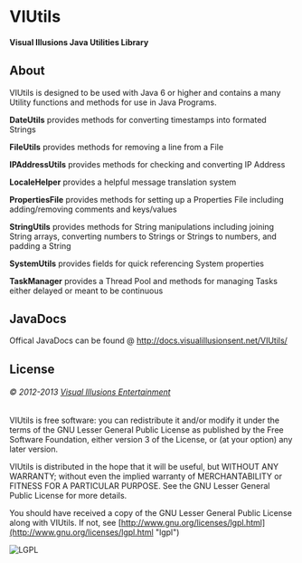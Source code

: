 # VIUtils #
#### Visual Illusions Java Utilities Library ####

## About ##
VIUtils is designed to be used with Java 6 or higher
and contains a many Utility functions and methods for use in Java Programs.

**DateUtils** provides methods for converting timestamps into formated Strings

**FileUtils** provides methods for removing a line from a File

**IPAddressUtils** provides methods for checking and converting IP Address

**LocaleHelper** provides a helpful message translation system

**PropertiesFile** provides methods for setting up a Properties File including adding/removing comments and keys/values

**StringUtils** provides methods for String manipulations including joining String arrays, 
converting numbers to Strings or Strings to numbers, and padding a String

**SystemUtils** provides fields for quick referencing System properties

**TaskManager** provides a Thread Pool and methods for managing Tasks either delayed or meant to be continuous

## JavaDocs ##
Offical JavaDocs can be found @ http://docs.visualillusionsent.net/VIUtils/

## License ##
###### &copy; 2012-2013 [Visual Illusions Entertainment](http://visualillusionsent.net/ "vi") ######

VIUtils is free software: you can redistribute it and/or modify
it under the terms of the GNU Lesser General Public License as published by
the Free Software Foundation, either version 3 of the License, or
(at your option) any later version.

VIUtils is distributed in the hope that it will be useful, but WITHOUT ANY WARRANTY; 
without even the implied warranty of MERCHANTABILITY or FITNESS FOR A PARTICULAR PURPOSE.
See the GNU Lesser General Public License for more details.

You should have received a copy of the GNU Lesser General Public License along with VIUtils.
If not, see [http://www.gnu.org/licenses/lgpl.html](http://www.gnu.org/licenses/lgpl.html "lgpl")

![LGPL](http://visualillusionsent.net/img/lgplv3logo.png)
